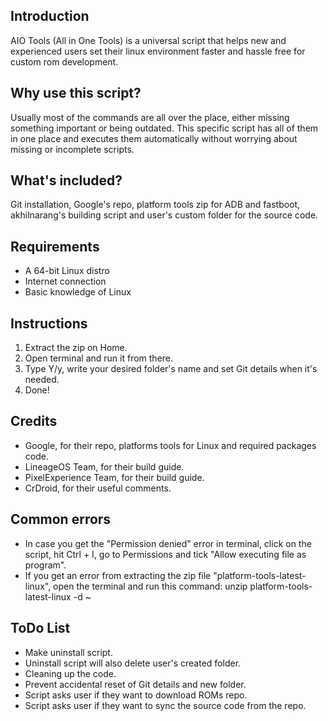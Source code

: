 ## Introduction

AIO Tools (All in One Tools) is a universal script that helps new and experienced users set their linux environment faster and hassle free for custom rom development.

## Why use this script?

Usually most of the commands are all over the place, either missing something important or being outdated. This specific script has all of them in one place and executes them automatically without worrying about missing or incomplete scripts.

## What's included?

Git installation, Google's repo, platform tools zip for ADB and fastboot, akhilnarang's building script and user's custom folder for the source code.

## Requirements

- A 64-bit Linux distro
- Internet connection
- Basic knowledge of Linux

## Instructions

1. Extract the zip on Home.
2. Open terminal and run it from there.
3. Type Y/y, write your desired folder's name and set Git details when it's needed.
4. Done!

## Credits

- Google, for their repo, platforms tools for Linux and required packages code.
- LineageOS Team, for their build guide.
- PixelExperience Team, for their build guide.
- CrDroid, for their useful comments.

## Common errors

- In case you get the "Permission denied" error in terminal, click on the script, hit Ctrl + I, go to Permissions and tick "Allow executing file as program".
- If you get an error from extracting the zip file "platform-tools-latest-linux", open the terminal and run this command: unzip platform-tools-latest-linux -d ~

## ToDo List

- Make uninstall script.
- Uninstall script will also delete user's created folder.
- Cleaning up the code.
- Prevent accidental reset of Git details and new folder.
- Script asks user if they want to download ROMs repo.
- Script asks user if they want to sync the source code from the repo. 

